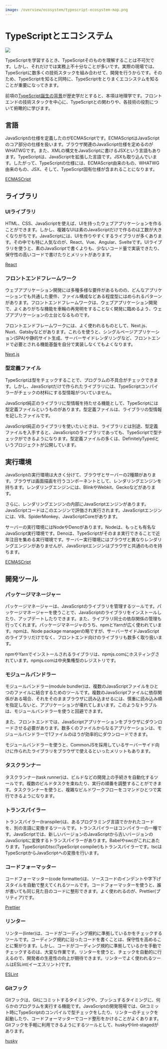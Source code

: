 ```yaml
---
image: /overview/ecosystem/typescript-ecosystem-map.png
---
```


# TypeScriptとエコシステム

[![](/overview/ecosystem/typescript-ecosystem-map.svg)](/overview/ecosystem/typescript-ecosystem-map.svg)

TypeScriptを学習するとき、TypeScriptそのものを理解することは不可欠です。しかし、それだけでは実務上不十分なことが多いです。実際の現場では、TypeScriptに数多くの技術スタックを組み合わせて、開発を行うからです。そのため、TypeScriptを知ると同時に、TypeScriptをとりまくエコシステムを知ることが重要になってきます。

前項の[TypeScript誕生の背景](./before-typescript.md)が歴史学だとすると、本項は地理学です。フロントエンドの技術スタックを中心に、TypeScriptとの関わりや、各技術の役割について俯瞰的に学びます。

## 言語

JavaScriptの仕様を定義したのがECMAScriptです。ECMAScriptはJavaScriptのコア部分の仕様を扱います。ブラウザ関連のJavaScript仕様を定めるのがWHATWGです。また、XMLの構文をJavaScriptに書けるJSXという言語もあります。TypeScriptは、JavaScriptを拡張した言語です。JSXも取り込んでいます。したがって、TypeScriptの仕様には、ECMAScript由来のもの、WHATWG由来のもの、JSX、そして、TypeScript固有仕様が含まれることになります。

[ECMASCript](./ecmascript.md)

## ライブラリ

### UIライブラリ

HTML、CSS、JavaScriptを使えば、UIを持ったウェブアプリケーションを作ることができます。しかし、複雑なUIは素のJavaScriptだけで作るのは工数が大きくなりがちです。JavaScriptには、UIを作りやすくするライブラリが多くあります。その中でも特に人気なのが、React、Vue、Angular、Svelteです。UIライブラリを使うと、素のJavaScriptで書くよりも、少ないコード量で実装できたり、保守性の高いコードで書けたりとメリットがあります。

[React](../tutorials/react-like-button-tutorial.md)

### フロントエンドフレームワーク

ウェブアプリケーション開発には多種多様な要件があるものの、どんなアプリケーションでも共通した要件、ファイル構成などある程度型にはめられるパターンがあります。フロントエンドフレームワークは、ウェブアプリケーション開発で、よくありがちな機能を車輪の再発明をすることなく開発に臨めるよう、ウェブアプリケーションの土台となるものです。

フロントエンドフレームワークには、よく使われるものとして、Next.js、Nuxt、Gatsbyなどがあります。これらを使うと、シングルページアプリケーション(SPA)や静的サイト生成、サーバーサイドレンダリングなど、フロントエンドで必要とされる機能基盤を自分で実装しなくてもよくなります。

[Next.js](../tutorials/nextjs.md)

### 型定義ファイル

TypeScriptは型をチェックすることで、プログラムの不具合がチェックできます。しかし、JavaScriptだけで作られたライブラリには、TypeScriptコンパイラーがチェックの材料にする型情報がついていません。

JavaScript純正のライブラリに型情報を持たせる機能として、TypeScriptには型定義ファイルというものがあります。型定義ファイルは、ライブラリの型情報を記したファイルです。

JavaScript純正のライブラリを使いたいときは、ライブラリとは別途、型定義ファイルを入手すると、JavaScriptのライブラリであっても、TypeScriptで型チェックができるようになります。型定義ファイルの多くは、DefinitelyTypedというプロジェクトが公開しています。

## 実行環境

JavaScriptの実行環境は大きく分けて、ブラウザとサーバーの2種類があります。ブラウザは画面描画を行うコンポーネントとして、レンダリングエンジンを持ちます。レンダリングエンジンには、BlinkやWebkit、Geckoなどがあります。

さらに、レンダリングエンジンの内部にJavaScriptエンジンがあります。JavaScriptコードはこのエンジンで評価され実行されます。JavaScriptエンジンには、V8、SpiderMonkey、JavaScriptCoreがあります。

サーバーの実行環境にはNodeやDenoがあります。Nodeは、もっとも有名なJavaScript実行環境です。Denoは、TypeScriptがそのまま実行できることで近年注目を集める実行環境です。サーバー実行環境にはブラウザと異なりレンダリングエンジンがありませんが、JavaScriptエンジンはブラウザと共通のものを持ちます。

[ECMASCript](./ecmascript.md)

## 開発ツール

### パッケージマネージャー

パッケージマネージャーは、JavaScriptのライブラリを管理するツールです。パッケージマネージャーを使うことで、JavaScriptのライブラリをインストールしたり、アップデートしたりできます。また、ライブラリ同士の依存関係の管理も行ってくれます。パッケージマネージャのうち、npmとYarnが広く使われています。npmは、Node package managerの略ですが、サーバーサイドJavaScriptのライブラリだけでなく、フロントエンド向けのライブラリも数多く取り扱います。

npmやYarnでインストールされるライブラリは、npmjs.comにホスティングされています。npmjs.comは中央集権型のレジストリです。

### モジュールバンドラー

モジュールバンドラー(module bundler)は、複数のJavaScriptファイルをひとつのファイルに結合するためのツールです。複数のJavaScriptファイルに依存関係がある場合、それをそのままブラウザに読み込ませるには、慎重に読み込み順を指定しないと、アプリケーションが壊れてしまいます。このようなトラブルは、モジュールバンドラーを使うと回避できます。

また、フロントエンドでは、JavaScriptアプリケーションをブラウザにダウンロードさせる必要があります。数多くのファイルからなるアプリケーションは、モジュールバンドラーで1ファイルのほうが効率的にダウンロードできます。

モジュールバンドラーを使うと、CommonJSを採用しているサーバーサイド向けに作られたライブラリをブラウザで使えるといったメリットもあります。

### タスクランナー

タスクランナー(task runner)は、ビルドなどの開発上の手続きを自動化するツールです。複数のビルドタスクを束ねたり、実行の順番を調整することができます。タスクランナーを使うと、複雑なビルドワークフローをコマンドひとつで実行できるようになります。

### トランスパイラー

トランスパイラー(transpiler)は、あるプログラミング言語でかかれたコードを、別の言語に変換するツールです。トランスパイラーはコンパイラーの一種です。JavaScriptでは、新しいバージョンのJavaScriptから古いバージョンのJavaScriptに変換するトランスパイラーがあります。Babelやswcがこれにあたります。TypeScriptのtsc(TypeScript compiler)もトランスパイラーです。tscはTypeScriptからJavaScriptへの変換を行います。

### コードフォーマッター

コードフォーマッター(code formatter)は、ソースコードのインデントや字下げスタイルを自動で整えてくれるツールです。コードフォーマッターを使うと、誰が書いても同じ見た目のコードに整形できます。よく使われるのが、Prettier(プリティア)です。

[Prettier](./../tutorials/prettier.md)

### リンター

リンター(linter)は、コードがコーディング規約に準拠しているかをチェックするツールです。コーディング規約に沿ったコードを書くことは、保守性を高めることに繋がります。しかし、コードがコーディング規約に準拠しているかを手動でチェックするのは、大変な作業です。リンターを使うと、チェックを自動的に行えるので、開発者の生産性の向上が期待できます。リンターでよく使われるツールはESLint(イーエスリント)です。

[ESLint](./../tutorials/eslint.md)

### Gitフック

Gitフックは、Gitにコミットするタイミングや、プッシュするタイミングに、何らかのプログラムを実行する機能です。JavaScriptの開発現場では、Gitコミット時にTypeScriptのコンパイルで型チェックをしたり、リンターのチェックを起動したり、コードフォーマッターでコード整形をかけることがよくあります。Gitフックを手軽に利用できるようにするツールとして、huskyやlint-stagedがあります。

[husky](../tutorials/husky.md)
